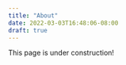 ```yaml
---
title: "About"
date: 2022-03-03T16:48:06-08:00
draft: true
---
```


This page is under construction!

